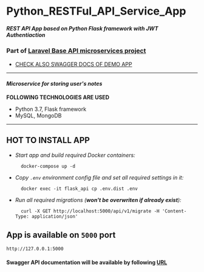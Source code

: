 # Python_RESTFul_API_Service_App
##### REST API App based on Python Flask framework with JWT Authentiaction

### Part of [Laravel Base API microservices project](https://github.com/Maksim1990/Laravel_Base_API_project)
- [CHECK ALSO SWAGGER DOCS OF DEMO APP](http://185.177.59.147:5001/api/docs/)

---
#### _Microservice for storing user's notes_
**FOLLOWING TECHNOLOGIES ARE USED**
- Python 3.7, Flask framework
- MySQL, MongoDB
---


**HOT TO INSTALL APP**
--

* *Start app and build required Docker containers:*

        docker-compose up -d

* *Copy ``.env`` environment config file and set all required settings in it:*

        docker exec -it flask_api cp .env.dist .env

* *Run all required migrations (**won't be overwriten if already exist**):*

        curl -X GET http://localhost:5000/api/v1/migrate -H 'Content-Type: application/json'

App is available on ``5000`` port
--
    http://127.0.0.1:5000

#### Swagger API documentation will be available by following [URL](http://127.0.0.1:5000/api/docs/)
